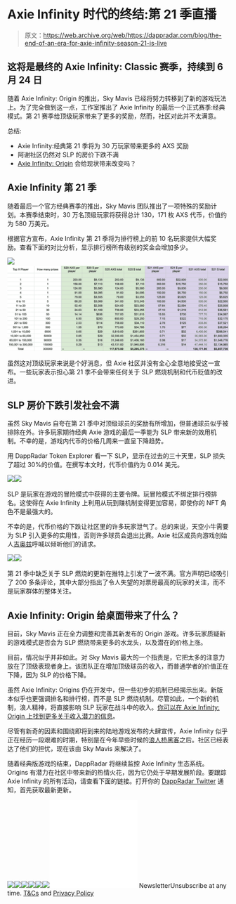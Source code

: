 # Axie Infinity 时代的终结:第 21 季直播

> 原文：<https://web.archive.org/web/https://dappradar.com/blog/the-end-of-an-era-for-axie-infinity-season-21-is-live>

## 这将是最终的 Axie Infinity: Classic 赛季，持续到 6 月 24 日

随着 Axie Infinity: Origin 的推出，Sky Mavis 已经将努力转移到了新的游戏玩法上。为了完全做到这一点，工作室推出了 Axie Infinity 的最后一个正式赛季:经典模式。第 21 赛季给顶级玩家带来了更多的奖励，然而，社区对此并不太满意。

总结:

*   Axie Infinity:经典第 21 季将为 30 万玩家带来更多的 AXS 奖励
*   阿谢社区仍然对 SLP 的房价下跌不满
*   [Axie Infinity: Origin](https://web.archive.org/web/20221006034027/https://dappradar.com/blog/the-end-of-an-era-for-axie-infinity-season-21-is-live/#Axie-Infinity:-Origin) 会给现状带来改变吗？

## Axie Infinity 第 21 季

随着最后一个官方经典赛季的推出，Sky Mavis 团队推出了一项特殊的奖励计划。本赛季结束时，30 万名顶级玩家将获得总计 130，171 枚 AXS 代币，价值约为 580 万美元。

根据官方宣布，Axie Infinity 第 21 季将为排行榜上的前 10 名玩家提供大幅奖励。查看下面的对比分析，显示排行榜所有级别的奖金会增加多少。

![](img/b3922657c69676ea17eeab2b995991dc.png)![](img/ce4e37c9aa0aef921b14db984b238740.png)

虽然这对顶级玩家来说是个好消息，但 Axie 社区并没有全心全意地接受这一宣布。一些玩家表示担心第 21 季不会带来任何关于 SLP 燃烧机制和代币贬值的改进。

## SLP 房价下跌引发社会不满

虽然 Sky Mavis 自夸在第 21 季中对顶级球员的奖励有所增加，但普通球员似乎被排除在外。许多玩家期待经典 Axie 游戏的最后一季能为 SLP 带来新的效用机制。不幸的是，游戏内代币的价格几周来一直呈下降趋势。

用 DappRadar Token Explorer 看一下 SLP，显示在过去的三十天里，SLP 损失了超过 30%的价值。在撰写本文时，代币价值约为 0.014 美元。

![](img/16bf331d3b0db9758640167fa91a4595.png)![](img/f2a77edd5c9a80a2973d79104aa53011.png)

SLP 是玩家在游戏的冒险模式中获得的主要令牌。玩冒险模式不绑定排行榜排名。这使得在 Axie Infinity 上利用从玩到赚机制变得更加容易，即使你的 NFT 角色不是最强大的。

不幸的是，代币价格的下跌让社区里的许多玩家泄气了。总的来说，天空小牛需要为 SLP 引入更多的实用性，否则许多球员会退出比赛。Axie 社区成员向游戏创始人[吉奥兹](https://web.archive.org/web/20221006034027/https://twitter.com/Jihoz_Axie)呼喊以倾听他们的请求。

![](img/02a5991886be07711d07b259da615bed.png)![](img/0f894c0bba91065c52e2b0ab1cf8ecb9.png)

第 21 季中缺乏关于 SLP 燃烧的更新在推特上引发了一波不满。官方声明已经吸引了 200 多条评论，其中大部分指出了令人失望的对票房最高的玩家的关注，而不是玩家群体的整体关注。

## Axie Infinity: Origin 给桌面带来了什么？

目前，Sky Mavis 正在全力调整和完善其新发布的 Origin 游戏。许多玩家质疑新的游戏模式是否会为 SLP 燃烧带来更多的水龙头，以及潜在的价格上涨。

目前，情况似乎并非如此。对 Sky Mavis 最大的一个指责是，它把太多的注意力放在了顶级表现者身上。该团队正在增加顶级球员的收入，而普通学者的价值正在下降，因为 SLP 的价格下降。

虽然 Axie Infinity: Origins 仍在开发中，但一些初步的机制已经揭示出来。新版本似乎也更强调排名和排行榜，而不是 SLP 燃烧机制。尽管如此，一个新的机制，浪人精神，将直接影响 SLP 玩家在战斗中的收入。[你可以在 Axie Infinity: Origin 上找到更多关于收入潜力的信息](https://web.archive.org/web/20221006034027/https://dappradar.com/blog/axie-infinity-origin-brings-brand-new-arena-mode)。

尽管有新奇的因素和围绕即将到来的陆地游戏发布的大肆宣传，Axie Infinity 似乎正在经历一段艰难的时期，特别是在今年早些时候的[浪人桥黑客](https://web.archive.org/web/20221006034027/https://dappradar.com/blog/axie-infinity-activity-plummets-after-600-million-ronin-exploit)之后。社区已经表达了他们的担忧，现在该由 Sky Mavis 来解决了。

随着经典版游戏的结束，DappRadar 将继续监控 Axie Infinity 生态系统。Origins 有潜力在社区中带来新的热情火花，因为它仍处于早期发展阶段。要跟踪 Axie Infinity 的所有活动，请查看下面的链接。打开你的 [DappRadar Twitter](https://web.archive.org/web/20221006034027/https://twitter.com/dappradar) 通知，首先获取最新更新。

[](https://web.archive.org/web/20221006034027/https://dappradar.com/ethereum/games/axie-infinity)[![](img/708b88958c4ef21e9d35343890d666ab.png)<picture>![](img/2ae8d44c23c0de2409d667a5e3b05fc2.png)</picture>](https://web.archive.org/web/20221006034027/https://dappradar.com/ethereum/games/axie-infinity)[](https://web.archive.org/web/20221006034027/https://dappradar.com/blog/axie-infinity-biggest-contributor-to-august-game-nft-trading/)[![](img/708b88958c4ef21e9d35343890d666ab.png)<picture>![](img/033b01be6b5853d3f56b7843527a2420.png)</picture>](https://web.archive.org/web/20221006034027/https://dappradar.com/blog/axie-infinity-biggest-contributor-to-august-game-nft-trading/)[](https://web.archive.org/web/20221006034027/https://dappradar.com/hub/swap/eth/ETH/AXS?to=0xbb0e17ef65f82ab018d8edd776e8dd940327b28b)[![](img/708b88958c4ef21e9d35343890d666ab.png)<picture>![](img/3dcadba0557892eaad05b6409c7cb2ff.png)</picture>](https://web.archive.org/web/20221006034027/https://dappradar.com/hub/swap/eth/ETH/AXS?to=0xbb0e17ef65f82ab018d8edd776e8dd940327b28b)![](img/6d5a4a2d609c56e1a5771717e54ba759.png) NewsletterUnsubscribe at any time. [T&Cs](https://web.archive.org/web/20221006034027/https://dappradar.com/terms) and [Privacy Policy](https://web.archive.org/web/20221006034027/https://dappradar.com/privacy-policy)